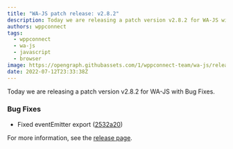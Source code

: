 ```yaml
---
title: "WA-JS patch release: v2.8.2"
description: Today we are releasing a patch version v2.8.2 for WA-JS with Bug Fixes.
authors: wppconnect
tags:
  - wppconnect
  - wa-js
  - javascript
  - browser
image: https://opengraph.githubassets.com/1/wppconnect-team/wa-js/releases/tag/v2.8.2
date: 2022-07-12T23:33:38Z
---
```


Today we are releasing a patch version v2.8.2 for WA-JS with Bug Fixes.

<!--truncate-->

### Bug Fixes

* Fixed eventEmitter export ([2532a20](https://github.com/wppconnect-team/wa-js/commit/2532a200933d13f61e37fa3557bbb790798330bc))

For more information, see the [release page](https://github.com/wppconnect-team/wa-js/releases/tag/v2.8.2).